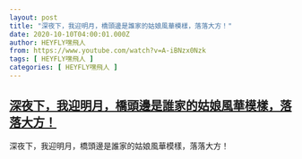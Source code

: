 ```yaml
---
layout: post
title: "深夜下，我迎明月，橋頭邊是誰家的姑娘風華模樣，落落大方！"
date: 2020-10-10T04:00:01.000Z
author: HEYFLY嘿飛人
from: https://www.youtube.com/watch?v=A-iBNzx0Nzk
tags: [ HEYFLY嘿飛人 ]
categories: [ HEYFLY嘿飛人 ]
---
```

<!--1602302401000-->
[深夜下，我迎明月，橋頭邊是誰家的姑娘風華模樣，落落大方！](https://www.youtube.com/watch?v=A-iBNzx0Nzk)
------

<div>
深夜下，我迎明月，橋頭邊是誰家的姑娘風華模樣，落落大方！
</div>
